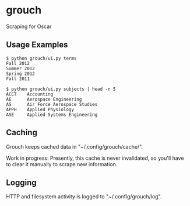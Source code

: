 grouch
======

Scraping for Oscar

Usage Examples
--------------

```
$ python grouch/ui.py terms
Fall 2012
Summer 2012
Spring 2012
Fall 2011
```

```
$ python grouch/ui.py subjects | head -n 5
ACCT    Accounting
AE      Aerospace Engineering
AS      Air Force Aerospace Studies
APPH    Applied Physiology
ASE     Applied Systems Engineering
```

Caching
-------

Grouch keeps cached data in "~/.config/grouch/cache/".

Work in progress: Presently, this cache is never invalidated,
so you'll have to clear it manually to scrape new information.

Logging
-------

HTTP and filesystem activity is logged to "~/.config/grouch/log".

